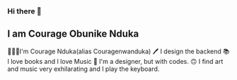 ### Hi there 👋


## I am Courage Obunike Nduka


🤵🏽‍♂️I'm Courage Nduka(alias Couragenwanduka)
🖊  I design the backend 
📚 I love books and I love Music
🎨 I'm a designer, but with codes.
🙃 I find art and music very exhilarating and I play the keyboard.
<!--
**Couragenwanduka/Couragenwanduka** is a ✨ _special_ ✨ repository because its `README.md` (this file) appears on your GitHub profile.

Here are some ideas to get you started:

- 🔭 I’m currently working on ...
- 🌱 I’m currently learning ...
- 👯 I’m looking to collaborate on ...
- 🤔 I’m looking for help with ...
- 💬 Ask me about ...
- 📫 How to reach me: ...
- 😄 Pronouns: ...
- ⚡ Fun fact: ...
-->
